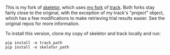 This is my fork of [skeletor](https://github.com/noahgolmant/skeletor), which uses [my fork](https://github.com/vmasrani/track) of [track](https://github.com/richardliaw/track). Both forks stay fairly close to the original, with the exception of my track's "project" object, which has a few modifications to make retrieving trial results easier. See the original repos for more information.

To install this version, clone my copy of skeletor and track locally and run:
```
pip install -e track_path
pip install -e skeletor_path
```
